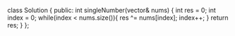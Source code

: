 

class Solution {
public:
    int singleNumber(vector<int>& nums) {
        int res = 0;
        int index = 0;
        while(index < nums.size()){
            res ^= nums[index];
            index++;
        }
        return res;
    }
};